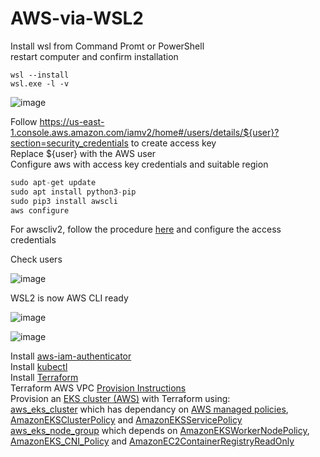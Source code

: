 # AWS-via-WSL2

Install wsl from Command Promt or PowerShell <br>
restart computer and confirm installation<br>
```
wsl --install
wsl.exe -l -v
```
![image](https://github.com/qaswarh/AWS-via-WSL2/assets/47313728/7f578c50-ec27-45b0-835d-ad841110a0cf)

Follow https://us-east-1.console.aws.amazon.com/iamv2/home#/users/details/${user}?section=security_credentials to create access key<br>
Replace ${user} with the AWS user<br>
Configure aws with access key credentials and suitable region<br>
```php
sudo apt-get update
sudo apt install python3-pip
sudo pip3 install awscli
aws configure
```
For awscliv2, follow the procedure [here](https://docs.aws.amazon.com/cli/latest/userguide/getting-started-install.html) and configure the access credentials

Check users<br>

![image](https://github.com/qaswarh/AWS-via-WSL2/assets/47313728/cfe07e67-9dab-462d-b0c8-eb9988b9763c)

WSL2 is now AWS CLI ready<br>

![image](https://github.com/qaswarh/AWS-via-WSL2/assets/47313728/1e10a2f0-aeef-44a2-af1b-ea18ff7cb114)

![image](https://github.com/qaswarh/AWS-via-WSL2/assets/47313728/872ad8db-ab7a-41c1-9328-4afadd8aa488)

Install [aws-iam-authenticator](https://docs.aws.amazon.com/eks/latest/userguide/install-aws-iam-authenticator.html)<br>
Install [kubectl](https://kubernetes.io/docs/tasks/tools/install-kubectl-linux/)<br>
Install [Terraform](https://developer.hashicorp.com/terraform/downloads?ajs_aid=cf16efbb-6de3-4e7e-88b8-1b2434d684d5&product_intent=terraform)<br>
Terraform AWS VPC [Provision Instructions](https://registry.terraform.io/modules/terraform-aws-modules/vpc/aws/latest)<br>
Provision an [EKS cluster (AWS)](https://developer.hashicorp.com/terraform/tutorials/kubernetes/eks) with Terraform using:<br>
[aws_eks_cluster](https://registry.terraform.io/providers/hashicorp/aws/latest/docs/resources/eks_cluster.html) which has dependancy on [AWS managed policies](https://docs.aws.amazon.com/IAM/latest/UserGuide/access_policies_managed-vs-inline.html#aws-managed-policies), [AmazonEKSClusterPolicy](https://docs.aws.amazon.com/aws-managed-policy/latest/reference/AmazonEKSClusterPolicy.html) and [AmazonEKSServicePolicy](https://docs.aws.amazon.com/aws-managed-policy/latest/reference/AmazonEKSServicePolicy.html)<br>
[aws_eks_node_group](https://registry.terraform.io/providers/hashicorp/aws/latest/docs/data-sources/eks_node_group.html?lang=typescript) which depends on [AmazonEKSWorkerNodePolicy](https://docs.aws.amazon.com/aws-managed-policy/latest/reference/AmazonEKSWorkerNodePolicy.html), [AmazonEKS_CNI_Policy](https://docs.aws.amazon.com/aws-managed-policy/latest/reference/AmazonEKS_CNI_Policy.html) and [AmazonEC2ContainerRegistryReadOnly](https://docs.aws.amazon.com/aws-managed-policy/latest/reference/AmazonEC2ContainerRegistryReadOnly.html)



